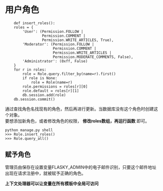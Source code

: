 # 用户角色

        def insert_roles():
        roles = {
            'User': (Permission.FOLLOW |
                     Permission.COMMENT |
                     Permission.WRITE_ARTICLES, True),
            'Moderator': (Permission.FOLLOW |
                          Permission.COMMENT |
                          Permission.WRITE_ARTICLES |
                          Permission.MODERATE_COMMENTS, False),
            'Administrator': (0xff, False)
        }
        for r in roles:
            role = Role.query.filter_by(name=r).first()
            if role is None:
                role = Role(name=r)
            role.permissions = roles[r][0]
            role.default = roles[r][1]
            db.session.add(role)
        db.session.commit()
通过查找角色名找现有的角色，然后再进行更新。当数据库没有这个角色时创建这个对象。<br>
要想添加新角色，或者修改角色的权限， __修改roles数组，再运行函数__ 即可。

    python manage.py shell
    >>> Role.insert_roles()
    >>> Role.query_all()

## 赋予角色
管理员由保存在设置变量FLASKY_ADMIN中的电子邮件识别，只要这个邮件地址出现在请求注册中，就被赋予正确的角色。


__上下文处理器可以让变量在所有模板中全局可访问__